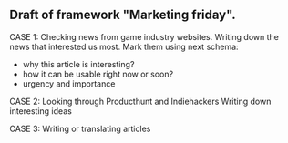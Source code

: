 ## Draft of framework "Marketing friday".

CASE 1:
Checking news from game industry websites.
Writing down the news that interested us most.
Mark them using next schema:
- why this article is interesting?
- how it can be usable right now or soon?
- urgency and importance

CASE 2:
Looking through Producthunt and Indiehackers
Writing down interesting ideas

CASE 3:
Writing or translating articles
